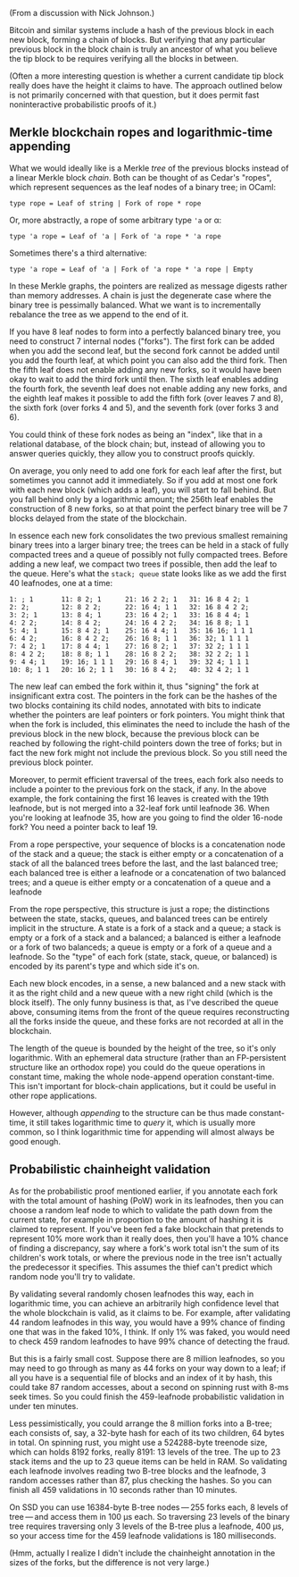 (From a discussion with Nick Johnson.)

Bitcoin and similar systems include a hash of the previous block in
each new block, forming a chain of blocks.  But verifying that any
particular previous block in the block chain is truly an ancestor of
what you believe the tip block to be requires verifying all the blocks
in between.

(Often a more interesting question is whether a current candidate tip
block really does have the height it claims to have.  The approach
outlined below is not primarily concerned with that question, but it
does permit fast noninteractive probabilistic proofs of it.)

Merkle blockchain ropes and logarithmic-time appending
------------------------------------------------------

What we would ideally like is a Merkle *tree* of the previous blocks
instead of a linear Merkle block *chain*.  Both can be thought of as
Cedar's "ropes", which represent sequences as the leaf nodes of a
binary tree; in OCaml:

    type rope = Leaf of string | Fork of rope * rope

Or, more abstractly, a rope of some arbitrary type `'a` or α:

    type 'a rope = Leaf of 'a | Fork of 'a rope * 'a rope

Sometimes there's a third alternative:

    type 'a rope = Leaf of 'a | Fork of 'a rope * 'a rope | Empty

In these Merkle graphs, the pointers are realized as message digests
rather than memory addresses.  A chain is just the degenerate case
where the binary tree is pessimally balanced.  What we want is to
incrementally rebalance the tree as we append to the end of it.

If you have 8 leaf nodes to form into a perfectly balanced binary
tree, you need to construct 7 internal nodes ("forks").  The first
fork can be added when you add the second leaf, but the second fork
cannot be added until you add the fourth leaf, at which point you can
also add the third fork.  Then the fifth leaf does not enable adding
any new forks, so it would have been okay to wait to add the third
fork until then.  The sixth leaf enables adding the fourth fork, the
seventh leaf does not enable adding any new forks, and the eighth leaf
makes it possible to add the fifth fork (over leaves 7 and 8), the
sixth fork (over forks 4 and 5), and the seventh fork (over forks 3
and 6).

You could think of these fork nodes as being an "index", like that in
a relational database, of the block chain; but, instead of allowing
you to answer queries quickly, they allow you to construct proofs
quickly.

On average, you only need to add one fork for each leaf after the
first, but sometimes you cannot add it immediately.  So if you add at
most one fork with each new block (which adds a leaf), you will start
to fall behind.  But you fall behind only by a logarithmic amount; the
256th leaf enables the construction of 8 new forks, so at that point
the perfect binary tree will be 7 blocks delayed from the state of the
blockchain.

In essence each new fork consolidates the two previous smallest
remaining binary trees into a larger binary tree; the trees can be
held in a stack of fully compacted trees and a queue of possibly not
fully compacted trees.  Before adding a new leaf, we compact two trees
if possible, then add the leaf to the queue.  Here's what the `stack;
queue` state looks like as we add the first 40 leafnodes, one at a
time:

    1: ; 1       11: 8 2; 1      21: 16 2 2; 1   31: 16 8 4 2; 1  
    2: 2;        12: 8 2 2;      22: 16 4; 1 1   32: 16 8 4 2 2;  
    3: 2; 1      13: 8 4; 1      23: 16 4 2; 1   33: 16 8 4 4; 1  
    4: 2 2;      14: 8 4 2;      24: 16 4 2 2;   34: 16 8 8; 1 1  
    5: 4; 1      15: 8 4 2; 1    25: 16 4 4; 1   35: 16 16; 1 1 1 
    6: 4 2;      16: 8 4 2 2;    26: 16 8; 1 1   36: 32; 1 1 1 1  
    7: 4 2; 1    17: 8 4 4; 1    27: 16 8 2; 1   37: 32 2; 1 1 1  
    8: 4 2 2;    18: 8 8; 1 1    28: 16 8 2 2;   38: 32 2 2; 1 1  
    9: 4 4; 1    19: 16; 1 1 1   29: 16 8 4; 1   39: 32 4; 1 1 1  
    10: 8; 1 1   20: 16 2; 1 1   30: 16 8 4 2;   40: 32 4 2; 1 1  

The new leaf can embed the fork within it, thus "signing" the fork at
insignificant extra cost.  The pointers in the fork can be the hashes
of the two blocks containing its child nodes, annotated with bits to
indicate whether the pointers are leaf pointers or fork pointers.  You
might think that when the fork is included, this eliminates the need
to include the hash of the previous block in the new block, because
the previous block can be reached by following the right-child
pointers down the tree of forks; but in fact the new fork might not
include the previous block.  So you still need the previous block
pointer.

Moreover, to permit efficient traversal of the trees, each fork also
needs to include a pointer to the previous fork on the stack, if any.
In the above example, the fork containing the first 16 leaves is
created with the 19th leafnode, but is not merged into a 32-leaf fork
until leafnode 36.  When you're looking at leafnode 35, how are you
going to find the older 16-node fork?  You need a pointer back to leaf
19.

From a rope perspective, your sequence of blocks is a concatenation
node of the stack and a queue; the stack is either empty or a
concatenation of a stack of all the balanced trees before the last,
and the last balanced tree; each balanced tree is either a leafnode or
a concatenation of two balanced trees; and a queue is either empty or
a concatenation of a queue and a leafnode

From the rope perspective, this structure is just a rope; the
distinctions between the state, stacks, queues, and balanced trees can
be entirely implicit in the structure.  A state is a fork of a stack
and a queue; a stack is empty or a fork of a stack and a balanced; a
balanced is either a leafnode or a fork of two balanceds; a queue is
empty or a fork of a queue and a leafnode.  So the "type" of each fork
(state, stack, queue, or balanced) is encoded by its parent's type and
which side it's on.

Each new block encodes, in a sense, a new balanced and a new
stack with it as the right child and a new queue with a new right
child (which is the block itself).  The only funny business is that,
as I've described the queue above, consuming items from the front of
the queue requires reconstructing all the forks inside the queue, and
these forks are not recorded at all in the blockchain.

The length of the queue is bounded by the height of the tree, so it's
only logarithmic.  With an ephemeral data structure (rather than an
FP-persistent structure like an orthodox rope) you could do the queue
operations in constant time, making the whole node-append operation
constant-time.  This isn't important for block-chain applications, but
it could be useful in other rope applications.

However, although *appending* to the structure can be thus made
constant-time, it still takes logarithmic time to *query* it, which is
usually more common, so I think logarithmic time for appending will
almost always be good enough.

Probabilistic chainheight validation
------------------------------------

As for the probabilistic proof mentioned earlier, if you annotate each
fork with the total amount of hashing (PoW) work in its leafnodes,
then you can choose a random leaf node to which to validate the path
down from the current state, for example in proportion to the amount
of hashing it is claimed to represent.  If you've been fed a fake
blockchain that pretends to represent 10% more work than it really
does, then you'll have a 10% chance of finding a discrepancy, say
where a fork's work total isn't the sum of its children's work totals,
or where the previous node in the tree isn't actually the predecessor
it specifies.  This assumes the thief can't predict which random node
you'll try to validate.

By validating several randomly chosen leafnodes this way, each in
logarithmic time, you can achieve an arbitrarily high confidence level
that the whole blockchain is valid, as it claims to be.  For example,
after validating 44 random leafnodes in this way, you would have a 99%
chance of finding one that was in the faked 10%, I think.  If only 1%
was faked, you would need to check 459 random leafnodes to have 99%
chance of detecting the fraud.

But this is a fairly small cost.  Suppose there are 8 million
leafnodes, so you may need to go through as many as 44 forks on your
way down to a leaf; if all you have is a sequential file of blocks and
an index of it by hash, this could take 87 random accesses, about a
second on spinning rust with 8-ms seek times.  So you could finish the
459-leafnode probabilistic validation in under ten minutes.

Less pessimistically, you could arrange the 8 million forks into a
B-tree; each consists of, say, a 32-byte hash for each of its two
children, 64 bytes in total.  On spinning rust, you might use a
524288-byte treenode size, which can holds 8192 forks, really 8191: 13
levels of the tree.  The up to 23 stack items and the up to 23 queue
items can be held in RAM.  So validating each leafnode involves
reading two B-tree blocks and the leafnode, 3 random accesses rather
than 87, plus checking the hashes.  So you can finish all 459
validations in 10 seconds rather than 10 minutes.

On SSD you can use 16384-byte B-tree nodes — 255 forks each, 8 levels
of tree — and access them in 100 μs each.  So traversing 23 levels of
the binary tree requires traversing only 3 levels of the B-tree plus a
leafnode, 400 μs, so your access time for the 459 leafnode validations
is 180 milliseconds.

(Hmm, actually I realize I didn't include the chainheight annotation
in the sizes of the forks, but the difference is not very large.)
